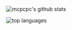 ![mcpcpc's github stats](https://github-readme-stats.vercel.app/api?username=mcpcpc&show_icons=true)

![top languages](https://github-readme-stats.vercel.app/api/top-langs/?username=mcpcpc)

